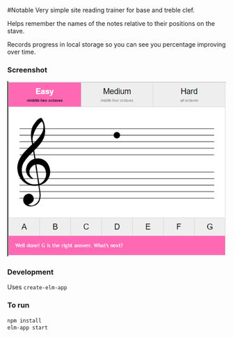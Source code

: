 #Notable
Very simple site reading trainer for base and treble clef.  

Helps remember the names of the notes relative to their positions on the stave.  

Records progress in local storage so you can see you percentage improving over time. 

### Screenshot
![alt "Screenshot"](screenshot.PNG)

### Development
Uses ```create-elm-app``` 

### To run
```
npm install
elm-app start
```
